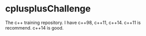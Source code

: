 # cplusplusChallenge
The c++ training repository. I have c++98, c++11, c++14. c++11 is recommend. c++14 is good.
